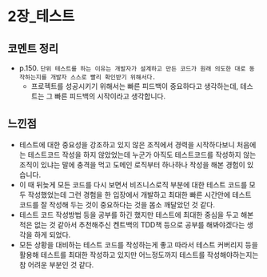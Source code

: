 # 2장_테스트
## 코멘트 정리
- p.150. `단위 테스트를 하는 이유는 개발자가 설계하고 만든 코드가 원래 의도한 대로 동작하는지를 개발자 스스로 빨리 확인받기 위해서다.`
    - 프로젝트를 성공시키기 위해서는 빠른 피드백이 중요하다고 생각하는데, 테스트는 그 빠른 피드백의 시작이라고 생각합니다.
## 느낀점
- 테스트에 대한 중요성을 강조하고 있지 않은 조직에서 경력을 시작하다보니 처음에는 테스트코드 작성을 하지 않았었는데 누군가 아직도 테스트코드를 작성하지 않는 조직이 있냐는 말에 충격을 먹고 도메인 로직부터 하나하나 작성을 해본 경험이 있습니다.
- 이 때 뒤늦게 모든 코드를 다시 보면서 비즈니스로직 부분에 대한 테스트 코드를 모두 작성했었는데 그런 경험을 한 입장에서 개발하고 최대한 빠른 시간안에 테스트 코드를 잘 작성해 두는 것이 중요하다는 것을 몸소 깨달았던 것 같다.
- 테스트 코드 작성방법 등을 공부를 하긴 했지만 테스트에 최대한 중심을 두고 해본 적은 없는 것 같아서 추천해주신 켄트백의 TDD책 등으로 공부를 해봐야겠다는 생각을 하게 되었다.
- 모든 상황을 대비하는 테스트 코드를 작성하는게 좋고 따라서 테스트 커버리지 등을 활용해 테스트를 최대한 작성하고 있지만 어느정도까지 테스트를 작성해야하는지는 참 어려운 부분인 것 같다. 